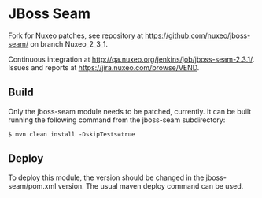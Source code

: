 # JBoss Seam

Fork for Nuxeo patches, see repository at https://github.com/nuxeo/jboss-seam/ on branch Nuxeo_2_3_1.

Continuous integration at http://qa.nuxeo.org/jenkins/job/jboss-seam-2.3.1/.
Issues and reports at https://jira.nuxeo.com/browse/VEND.

## Build

Only the jboss-seam module needs to be patched, currently.
It can be built running the following command from the jboss-seam subdirectory:

    $ mvn clean install -DskipTests=true

## Deploy

To deploy this module, the version should be changed in the jboss-seam/pom.xml version.
The usual maven deploy command can be used.
